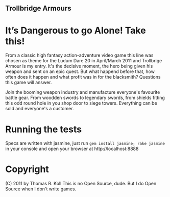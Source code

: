 Trollbridge Armours
-------------------

It’s Dangerous to go Alone! Take this!
======================================

From a classic high fantasy action-adventure video game this line was chosen as
theme for the Ludum Dare 20 in April/March 2011 and Trollbrige Armour is my entry.
It's the decisive moment, the hero being given his weapon and sent on an epic quest.
But what happend before that, how often does it happen and what profit was in for
the blacksmith? Questions this game will answer.

Join the booming weapon industry and manufacture everyone's favourite battle gear.
From woodden swords to legendary swords, from shields fitting this odd round hole
in you shop door to siege towers. Everything can be sold and everyone's a customer.

Running the tests
=================

Specs are written with jasmine, just run `gem install jasmine; rake jasmine` in your console
and open your browser at http://localhost:8888

Copyright
=========
(C) 2011 by Thomas R. Koll
This is no Open Source, dude. But I do Open Source when I don't write games.